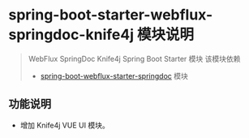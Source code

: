 # spring-boot-starter-webflux-springdoc-knife4j 模块说明

> WebFlux SpringDoc Knife4j Spring Boot Starter 模块
> 该模块依赖
> * [spring-boot-webflux-starter-springdoc](../spring-boot-starter-webflux-springdoc/README.md) 模块

## 功能说明

* 增加 Knife4j VUE UI 模块。
